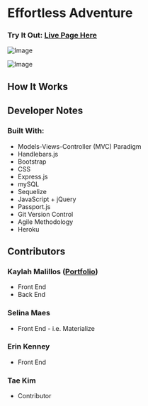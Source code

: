 # Effortless Adventure

<!-- Summary Here -->

### Try It Out: [Live Page Here](https://kmalillos.github.io/eff-adv/)

![Image](link)

![Image](link)

## How It Works

<!-- * User creates a Login though the Sign-Up page
* Once Login is created, User signs into the app
* Home Page displays all the different sections of dog's life:
    * Pet Info, Vet Info, Vaccinations, Activity, Diet, Potty, Hygenie, Favorites, and Resources

    ![Image](link) -->

<!-- **Sample Demo:** [Link]() -->

## Developer Notes

### Built With:
* Models-Views-Controller (MVC) Paradigm
* Handlebars.js
* Bootstrap
* CSS
* Express.js
* mySQL
* Sequelize
* JavaScript + jQuery
* Passport.js
* Git Version Control
* Agile Methodology
* Heroku

<!-- ### Models-Views-Controller (MVC) Paradigm

### Handlebars.js

### Bootstrap

### CSS

### Express.js

###  mySQL

###  Sequelize

###  JavaScript + jQuery

###  Passport.js -->

## Contributors

### Kaylah Malillos ([Portfolio](https://kmalillos.github.io/))
* Front End 
* Back End 

### Selina Maes
* Front End - i.e. Materialize

### Erin Kenney
* Front End 

### Tae Kim
* Contributor